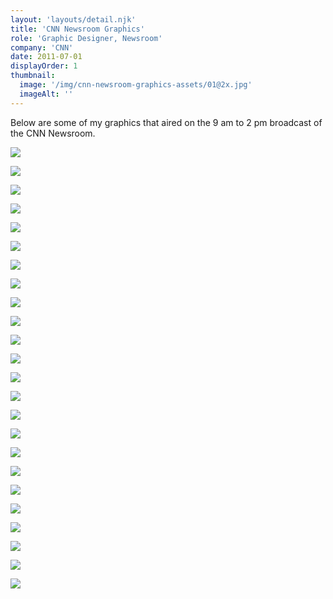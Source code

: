 ```yaml
---
layout: 'layouts/detail.njk'
title: 'CNN Newsroom Graphics'
role: 'Graphic Designer, Newsroom'
company: 'CNN'
date: 2011-07-01
displayOrder: 1
thumbnail:
  image: '/img/cnn-newsroom-graphics-assets/01@2x.jpg'
  imageAlt: ''
---
```


Below are some of my graphics that aired on the 9 am to 2 pm broadcast of the CNN Newsroom.

![](/img/cnn-newsroom-graphics-assets/21@2x.jpg)

![](/img/cnn-newsroom-graphics-assets/22@2x.jpg)

![](/img/cnn-newsroom-graphics-assets/23@2x.jpg)

![](/img/cnn-newsroom-graphics-assets/11@2x.jpg)

![](/img/cnn-newsroom-graphics-assets/13@2x.jpg)

![](/img/cnn-newsroom-graphics-assets/24@2x.jpg)

![](/img/cnn-newsroom-graphics-assets/02@2x.jpg)

![](/img/cnn-newsroom-graphics-assets/03@2x.jpg)

![](/img/cnn-newsroom-graphics-assets/04@2x.jpg)

![](/img/cnn-newsroom-graphics-assets/05@2x.jpg)

![](/img/cnn-newsroom-graphics-assets/06@2x.jpg)

![](/img/cnn-newsroom-graphics-assets/07@2x.jpg)

![](/img/cnn-newsroom-graphics-assets/08@2x.jpg)

![](/img/cnn-newsroom-graphics-assets/09@2x.jpg)

![](/img/cnn-newsroom-graphics-assets/10@2x.jpg)

![](/img/cnn-newsroom-graphics-assets/12@2x.jpg)

![](/img/cnn-newsroom-graphics-assets/14@2x.jpg)

![](/img/cnn-newsroom-graphics-assets/15@2x.jpg)

![](/img/cnn-newsroom-graphics-assets/16@2x.jpg)

![](/img/cnn-newsroom-graphics-assets/17@2x.jpg)

![](/img/cnn-newsroom-graphics-assets/18@2x.jpg)

![](/img/cnn-newsroom-graphics-assets/19@2x.jpg)

![](/img/cnn-newsroom-graphics-assets/20@2x.jpg)

![](/img/cnn-newsroom-graphics-assets/25@2x.jpg)
